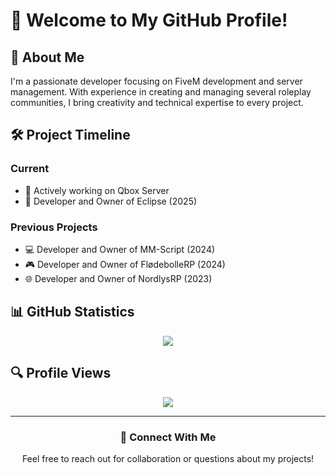 # 👋 Welcome to My GitHub Profile!

## 🚀 About Me
I'm a passionate developer focusing on FiveM development and server management. With experience in creating and managing several roleplay communities, I bring creativity and technical expertise to every project.

## 🛠️ Project Timeline
### Current
- 🔧 Actively working on Qbox Server
- 🌟 Developer and Owner of Eclipse (2025)

### Previous Projects
- 💻 Developer and Owner of MM-Script (2024)
- 🎮 Developer and Owner of FlødebolleRP (2024)
- 🌐 Developer and Owner of NordlysRP (2023)

## 📊 GitHub Statistics
<div align="center">
  <img src="https://github-readme-stats.vercel.app/api?username=M4rkGamez16&show_icons=true&count_private=true&hide_border=true&theme=dark" align="center" />
</div>

## 🔍 Profile Views
<div align="center">
  <img src="https://komarev.com/ghpvc/?username=M4rkGamez16&&style=flat-square&color=blue" align="center" />
</div>

---

<div align="center">

### 💬 Connect With Me
Feel free to reach out for collaboration or questions about my projects!

</div>
